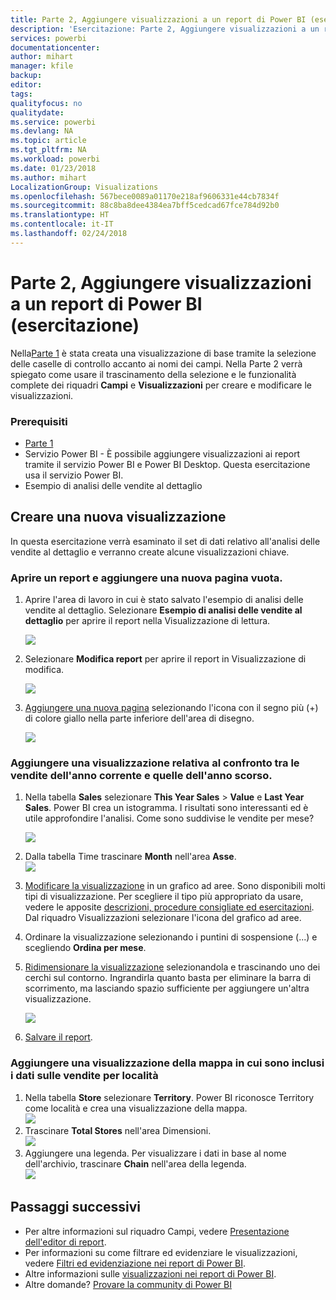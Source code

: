 ```yaml
---
title: Parte 2, Aggiungere visualizzazioni a un report di Power BI (esercitazione)
description: 'Esercitazione: Parte 2, Aggiungere visualizzazioni a un report di Power BI'
services: powerbi
documentationcenter: 
author: mihart
manager: kfile
backup: 
editor: 
tags: 
qualityfocus: no
qualitydate: 
ms.service: powerbi
ms.devlang: NA
ms.topic: article
ms.tgt_pltfrm: NA
ms.workload: powerbi
ms.date: 01/23/2018
ms.author: mihart
LocalizationGroup: Visualizations
ms.openlocfilehash: 567bece0089a01170e218af9606331e44cb7834f
ms.sourcegitcommit: 88c8ba8dee4384ea7bff5cedcad67fce784d92b0
ms.translationtype: HT
ms.contentlocale: it-IT
ms.lasthandoff: 02/24/2018
---
```

# <a name="part-2-add-visualizations-to-a-power-bi-report-tutorial"></a>Parte 2, Aggiungere visualizzazioni a un report di Power BI (esercitazione)
Nella[Parte 1](power-bi-report-add-visualizations-ii.md) è stata creata una visualizzazione di base tramite la selezione delle caselle di controllo accanto ai nomi dei campi.  Nella Parte 2 verrà spiegato come usare il trascinamento della selezione e le funzionalità complete dei riquadri **Campi** e **Visualizzazioni** per creare e modificare le visualizzazioni.

### <a name="prerequisites"></a>Prerequisiti
- [Parte 1](power-bi-report-add-visualizations-ii.md)
- Servizio Power BI - È possibile aggiungere visualizzazioni ai report tramite il servizio Power BI e Power BI Desktop. Questa esercitazione usa il servizio Power BI. 
- Esempio di analisi delle vendite al dettaglio

## <a name="create-a-new-visualization"></a>Creare una nuova visualizzazione
In questa esercitazione verrà esaminato il set di dati relativo all'analisi delle vendite al dettaglio e verranno create alcune visualizzazioni chiave.

### <a name="open-a-report-and-add-a-new-blank-page"></a>Aprire un report e aggiungere una nuova pagina vuota.
1. Aprire l'area di lavoro in cui è stato salvato l'esempio di analisi delle vendite al dettaglio. Selezionare **Esempio di analisi delle vendite al dettaglio** per aprire il report nella Visualizzazione di lettura.
   
   ![](media/power-bi-report-add-visualizations-ii/power-bi-open-report.png)
2. Selezionare **Modifica report** per aprire il report in Visualizzazione di modifica.
   
   ![](media/power-bi-report-add-visualizations-ii/editreport1.png)
3. [Aggiungere una nuova pagina](power-bi-report-add-page.md) selezionando l'icona con il segno più (+) di colore giallo nella parte inferiore dell'area di disegno.
   
   ![](media/power-bi-report-add-visualizations-ii/pbi_addreportpage.png)

### <a name="add-a-visualization-that-looks-at-this-years-sales-compared-to-last-year"></a>Aggiungere una visualizzazione relativa al confronto tra le vendite dell'anno corrente e quelle dell'anno scorso.
1. Nella tabella **Sales** selezionare **This Year Sales** > **Value** e **Last Year Sales**. Power BI crea un istogramma.  I risultati sono interessanti ed è utile approfondire l'analisi. Come sono suddivise le vendite per mese?  
   
   ![](media/power-bi-report-add-visualizations-ii/pbi_part2_4bnew.png)
2. Dalla tabella Time trascinare **Month** nell'area **Asse**.  
   ![](media/power-bi-report-add-visualizations-ii/pbi_part2_5newnew.png)
3. [Modificare la visualizzazione](power-bi-report-change-visualization-type.md) in un grafico ad aree.  Sono disponibili molti tipi di visualizzazione. Per scegliere il tipo più appropriato da usare, vedere le apposite [descrizioni, procedure consigliate ed esercitazioni](power-bi-visualization-types-for-reports-and-q-and-a.md). Dal riquadro Visualizzazioni selezionare l'icona del grafico ad aree.
4. Ordinare la visualizzazione selezionando i puntini di sospensione (...) e scegliendo **Ordina per mese**.
5. [Ridimensionare la visualizzazione](power-bi-visualization-move-and-resize.md) selezionandola e trascinando uno dei cerchi sul contorno. Ingrandirla quanto basta per eliminare la barra di scorrimento, ma lasciando spazio sufficiente per aggiungere un'altra visualizzazione.
   
   ![](media/power-bi-report-add-visualizations-ii/pbi_part2_7b.png)
6. [Salvare il report](service-report-save.md).

### <a name="add-a-map-visualization-that-looks-at-sales-by-location"></a>Aggiungere una visualizzazione della mappa in cui sono inclusi i dati sulle vendite per località
1. Nella tabella **Store** selezionare **Territory**. Power BI riconosce Territory come località e crea una visualizzazione della mappa.  
   ![](media/power-bi-report-add-visualizations-ii/pbi_part2_8newnew.png)
2. Trascinare **Total Stores** nell'area Dimensioni.  
   ![](media/power-bi-report-add-visualizations-ii/power-bi-add-visual-to-a-reportnew.png)
3. Aggiungere una legenda.  Per visualizzare i dati in base al nome dell'archivio, trascinare **Chain** nell'area della legenda.  
   ![](media/power-bi-report-add-visualizations-ii/power-bi-add-visual-to-a-report-3new.png)

## <a name="next-steps"></a>Passaggi successivi
* Per altre informazioni sul riquadro Campi, vedere [Presentazione dell'editor di report](service-the-report-editor-take-a-tour.md).   
* Per informazioni su come filtrare ed evidenziare le visualizzazioni, vedere [Filtri ed evidenziazione nei report di Power BI](power-bi-reports-filters-and-highlighting.md).  
* Altre informazioni sulle [visualizzazioni nei report di Power BI](power-bi-report-visualizations.md).  
* Altre domande? [Provare la community di Power BI](http://community.powerbi.com/)


